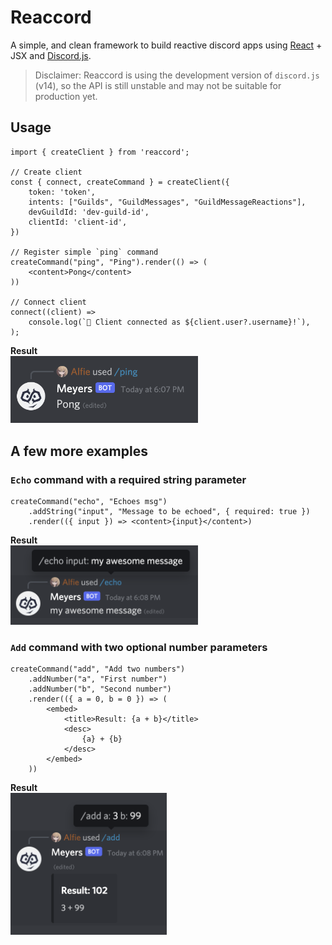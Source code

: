 # Reaccord

A simple, and clean framework to build reactive discord apps using [React](https://reactjs.org/) + JSX and [Discord.js](https://discord.js.org/).

> Disclaimer: Reaccord is using the development version of `discord.js` (v14), so the API is still unstable and may not be suitable for production yet.

## Usage

```tsx
import { createClient } from 'reaccord';

// Create client
const { connect, createCommand } = createClient({
    token: 'token',
    intents: ["Guilds", "GuildMessages", "GuildMessageReactions"],
    devGuildId: 'dev-guild-id',
    clientId: 'client-id',
})

// Register simple `ping` command
createCommand("ping", "Ping").render(() => (
    <content>Pong</content>
))

// Connect client
connect((client) =>
    console.log(`🚀 Client connected as ${client.user?.username}!`),
);
```

**Result**  
<img src="./assets/images/command_ping.png" alt="Ping Command" width="300">


## A few more examples

### `Echo` command with a required string parameter

```tsx
createCommand("echo", "Echoes msg")
    .addString("input", "Message to be echoed", { required: true })
    .render(({ input }) => <content>{input}</content>)
```

**Result**  
<img src="./assets/images/command_echo.png" alt="Echo Command" width="300">

### `Add` command with two optional number parameters

```tsx
createCommand("add", "Add two numbers")
    .addNumber("a", "First number")
    .addNumber("b", "Second number")
    .render(({ a = 0, b = 0 }) => (
        <embed>
            <title>Result: {a + b}</title>
            <desc>
                {a} + {b}
            </desc>
        </embed>
    ))
```

**Result**  
<img src="./assets/images/command_add.png" alt="Add Command" width="250">